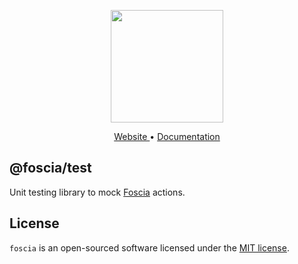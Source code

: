 <p align="center">
  <a href="https://foscia.dev">
    <img width="180" src="https://foscia.dev/img/icon.svg" alt="">
  </a>
</p>

<p align="center">
<a href="https://foscia.dev">
  Website
</a>
•
<a href="https://foscia.dev/docs/getting-started">
  Documentation
</a>
</p>

## @foscia/test

Unit testing library to mock [Foscia](https://foscia.dev) actions.

## License

`foscia` is an open-sourced software licensed under the
[MIT license](LICENSE).
